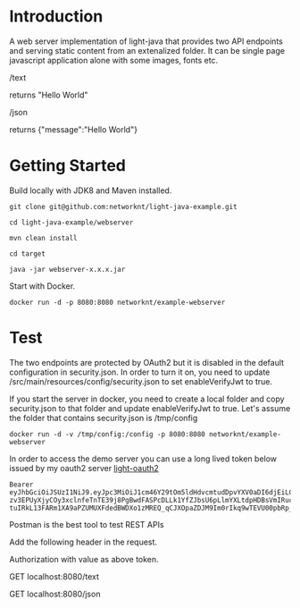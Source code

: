 # Introduction
A web server implementation of light-java that provides two API endpoints and serving static content from
an extenalized folder. It can be single page javascript application alone with some images, fonts etc.

/text

returns "Hello World"

/json

returns {"message":"Hello World"}

# Getting Started

Build locally with JDK8 and Maven installed. 

```
git clone git@github.com:networknt/light-java-example.git

cd light-java-example/webserver

mvn clean install

cd target

java -jar webserver-x.x.x.jar

```

Start with Docker.

```
docker run -d -p 8080:8080 networknt/example-webserver
```

# Test

The two endpoints are protected by OAuth2 but it is disabled in the default 
configuration in security.json. In order to turn it on, you need to update
/src/main/resources/config/security.json to set enableVerifyJwt to true.

If you start the server in docker, you need to create a local folder and copy
security.json to that folder and update enableVerifyJwt to true. Let's assume
the folder that contains security.json is /tmp/config

```
docker run -d -v /tmp/config:/config -p 8080:8080 networknt/example-webserver
```

In order to access the demo server you can use a long lived token below issued by my
oauth2 server [light-oauth2](https://github.com/networknt/light-oauth2)

```
Bearer eyJhbGciOiJSUzI1NiJ9.eyJpc3MiOiJ1cm46Y29tOm5ldHdvcmtudDpvYXV0aDI6djEiLCJhdWQiOiJ1cm46Y29tLm5ldHdvcmtudCIsImV4cCI6MTc4ODEzMjczNSwianRpIjoiNWtyM2ZWOHJaelBZNEJrSnNYZzFpQSIsImlhdCI6MTQ3Mjc3MjczNSwibmJmIjoxNDcyNzcyNjE1LCJ2ZXJzaW9uIjoiMS4wIiwidXNlcl9pZCI6InN0ZXZlIiwidXNlcl90eXBlIjoiRU1QTE9ZRUUiLCJjbGllbnRfaWQiOiJkZGNhZjBiYS0xMTMxLTIyMzItMzMxMy1kNmYyNzUzZjI1ZGMiLCJzY29wZSI6WyJhcGkuciIsImFwaS53Il19.gteJiy1uao8HLeWRljpZxHWUgQfofwmnFP-zv3EPUyXjyCOy3xclnfeTnTE39j8PgBwdFASPcDLLk1YfZJbsU6pLlmYXLtdpHDBsVmIRuch6LFPCVQ3JdqSQVci59OhSK0bBThGWqCD3UzDI_OnX4IVCAahcT9Bu94m5u_H_JNmwDf1XaP3Lt4I34buYMuRD9stchsnZi-tuIRkL13FARm1XA9aPZUMUXFdedBWDXo1zMREQ_qCJXOpaZDJM9Im0rIkq9wTEVU00pbRp_Vcdya3dfkFteBMHiwFVt6VNQaco5BXURDAIzXidwQxNEbX1ek03wra8AIani65ZK7fy_w
```

Postman is the best tool to test REST APIs

Add the following header in the request.

Authorization with value as above token.

GET localhost:8080/text

GET localhost:8080/json

